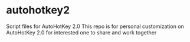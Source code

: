 # autohotkey2
Script files for AutoHotKey 2.0
This repo is for personal customization on AutoHotKey 2.0 for interested one to share and work together
